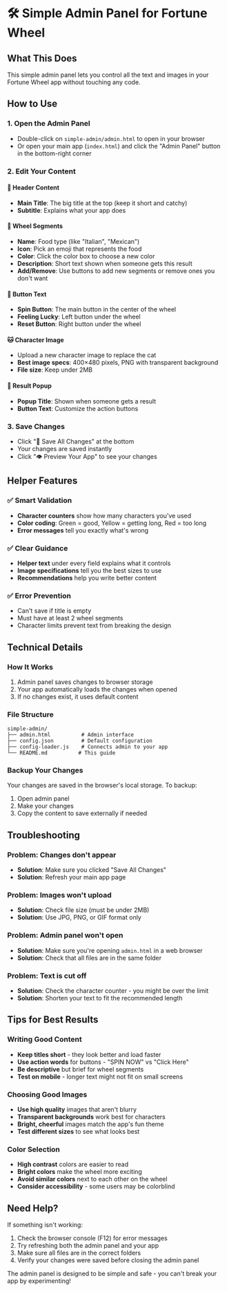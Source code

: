 # 🛠️ Simple Admin Panel for Fortune Wheel

## What This Does
This simple admin panel lets you control all the text and images in your Fortune Wheel app without touching any code.

## How to Use

### 1. **Open the Admin Panel**
- Double-click on `simple-admin/admin.html` to open in your browser
- Or open your main app (`index.html`) and click the "Admin Panel" button in the bottom-right corner

### 2. **Edit Your Content**

#### **📝 Header Content**
- **Main Title**: The big title at the top (keep it short and catchy)
- **Subtitle**: Explains what your app does

#### **🎡 Wheel Segments** 
- **Name**: Food type (like "Italian", "Mexican")
- **Icon**: Pick an emoji that represents the food
- **Color**: Click the color box to choose a new color
- **Description**: Short text shown when someone gets this result
- **Add/Remove**: Use buttons to add new segments or remove ones you don't want

#### **🔘 Button Text**
- **Spin Button**: The main button in the center of the wheel
- **Feeling Lucky**: Left button under the wheel  
- **Reset Button**: Right button under the wheel

#### **🐱 Character Image**
- Upload a new character image to replace the cat
- **Best image specs**: 400×480 pixels, PNG with transparent background
- **File size**: Keep under 2MB

#### **🎉 Result Popup**
- **Popup Title**: Shown when someone gets a result
- **Button Text**: Customize the action buttons

### 3. **Save Changes**
- Click "💾 Save All Changes" at the bottom
- Your changes are saved instantly
- Click "👁️ Preview Your App" to see your changes

## Helper Features

### **✅ Smart Validation**
- **Character counters** show how many characters you've used
- **Color coding**: Green = good, Yellow = getting long, Red = too long
- **Error messages** tell you exactly what's wrong

### **✅ Clear Guidance**
- **Helper text** under every field explains what it controls
- **Image specifications** tell you the best sizes to use
- **Recommendations** help you write better content

### **✅ Error Prevention**
- Can't save if title is empty
- Must have at least 2 wheel segments
- Character limits prevent text from breaking the design

## Technical Details

### **How It Works**
1. Admin panel saves changes to browser storage
2. Your app automatically loads the changes when opened
3. If no changes exist, it uses default content

### **File Structure**
```
simple-admin/
├── admin.html          # Admin interface
├── config.json         # Default configuration  
├── config-loader.js    # Connects admin to your app
└── README.md          # This guide
```

### **Backup Your Changes**
Your changes are saved in the browser's local storage. To backup:
1. Open admin panel
2. Make your changes
3. Copy the content to save externally if needed

## Troubleshooting

### **Problem: Changes don't appear**
- **Solution**: Make sure you clicked "Save All Changes"
- **Solution**: Refresh your main app page

### **Problem: Images won't upload**
- **Solution**: Check file size (must be under 2MB)
- **Solution**: Use JPG, PNG, or GIF format only

### **Problem: Admin panel won't open**
- **Solution**: Make sure you're opening `admin.html` in a web browser
- **Solution**: Check that all files are in the same folder

### **Problem: Text is cut off**
- **Solution**: Check the character counter - you might be over the limit
- **Solution**: Shorten your text to fit the recommended length

## Tips for Best Results

### **Writing Good Content**
- **Keep titles short** - they look better and load faster
- **Use action words** for buttons - "SPIN NOW" vs "Click Here"  
- **Be descriptive** but brief for wheel segments
- **Test on mobile** - longer text might not fit on small screens

### **Choosing Good Images**
- **Use high quality** images that aren't blurry
- **Transparent backgrounds** work best for characters
- **Bright, cheerful** images match the app's fun theme
- **Test different sizes** to see what looks best

### **Color Selection**
- **High contrast** colors are easier to read
- **Bright colors** make the wheel more exciting
- **Avoid similar colors** next to each other on the wheel
- **Consider accessibility** - some users may be colorblind

## Need Help?

If something isn't working:
1. Check the browser console (F12) for error messages
2. Try refreshing both the admin panel and your app
3. Make sure all files are in the correct folders
4. Verify your changes were saved before closing the admin panel

The admin panel is designed to be simple and safe - you can't break your app by experimenting!

